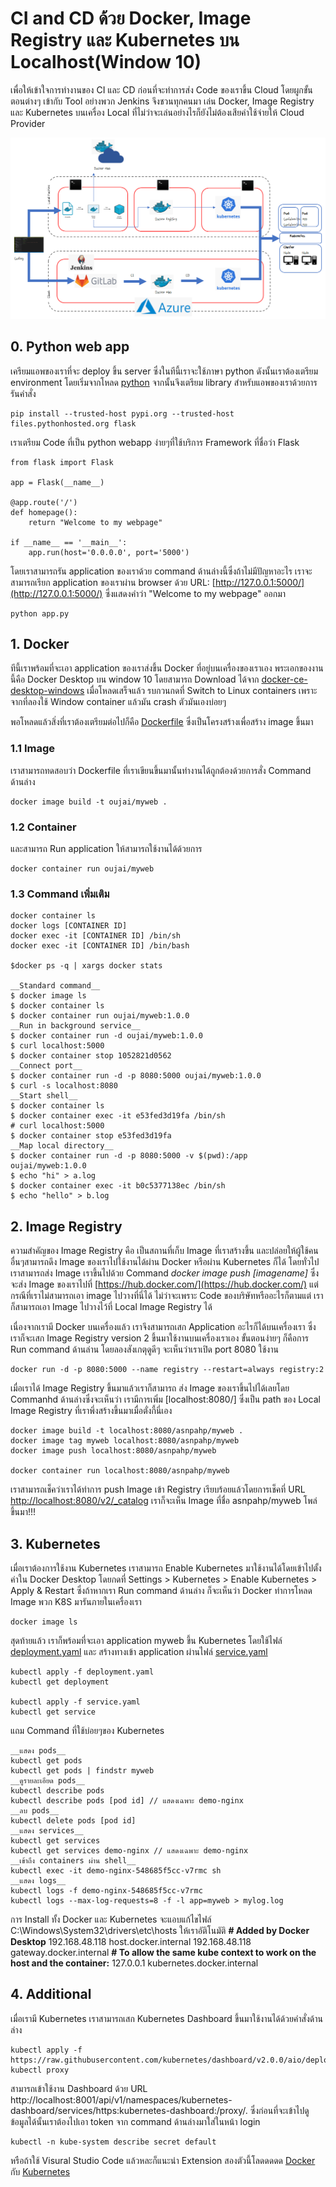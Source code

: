 # CI and CD ด้วย Docker, Image Registry และ Kubernetes บน Localhost(Window 10)
เพื่อให้เข้าใจการทำงานของ CI และ CD ก่อนที่จะทำการส่ง Code ของเราขึ้น Cloud โดยผูกขั้นตอนต่างๆ เข้ากับ Tool อย่างพวก Jenkins จึงชวนทุกคนมา เล่น Docker, Image Registry และ Kubernetes บนเครื่อง Local ที่ไม่ว่าจะเล่นอย่างไรก็ยังไม่ต้องเสียค่าใช้จ่ายให้ Cloud Provider 

![BigPicture](resource/Bigpicture.png?raw=true "BigPicture")


## 0. Python web app
เครียมแอพของเราที่จะ deploy ขึ้น server ซึ่งในทีนี้เราจะใช้ภาษา python ดังนั้นเราต้องเตรียม environment โดยเริ่มจากโหลด [python](https://www.python.org/downloads/) จากนั้นจึงเตรียม library สำหรับแอพของเราด้วยการรันคำสั่ง

    pip install --trusted-host pypi.org --trusted-host files.pythonhosted.org flask

เราเตรียม Code ที่เป็น python webapp ง่ายๆที่ใช้บริการ Framework ที่ชื่อว่า Flask 

    from flask import Flask

    app = Flask(__name__)

    @app.route('/')
    def homepage():
        return "Welcome to my webpage"
    
    if __name__ == '__main__':
        app.run(host='0.0.0.0', port='5000')

โดยเราสามารถรัน application ของเราด้วย command ด้านล่างนี้ซึ่งถ้าไม่มีปัญหาอะไร เราจะสามารถเรียก application ของเราผ่าน browser ด้วย URL: [http://127.0.0.1:5000/](http://127.0.0.1:5000/) ซึ่งแสดงคำว่า "Welcome to my webpage" ออกมา
    
    python app.py


## 1. Docker
ทีนี้เราพร้อมที่จะเอา application ของเราส่งขึ้น Docker ที่อยู่บนเครื่องของเราเอง พระเอกของงานนี้คือ Docker Desktop บน window 10 โดยสามารถ Download ได้จาก [docker-ce-desktop-windows](https://hub.docker.com/editions/community/docker-ce-desktop-windows/) เมื่อโหลดเสร็จแล้ว รบกวนกดที่ Switch to Linux containers เพราะจากที่ลองใช้ Window container แล้วมัน crash ตัวมันเองบ่อยๆ

พอโหลดแล้วสิ่งที่เราต้องเตรียมต่อไปก็คือ [Dockerfile](/Dockerfile) ซึ่งเป็นโครงสร้างเพื่อสร้าง image ขึ้นมา 

### 1.1 Image 
เราสามารถทดสอบว่า Dockerfile ที่เราเขียนขึ้นมานั้นทำงานได้ถูกต้องด้วยการสั่ง Command ด้านล่าง

    docker image build -t oujai/myweb .

### 1.2 Container
และสามารถ Run application ให้สามารถใช้งานได้ด้วยการ

    docker container run oujai/myweb

### 1.3 Command เพิ่มเติม

    docker container ls
    docker logs [CONTAINER ID]
    docker exec -it [CONTAINER ID] /bin/sh
    docker exec -it [CONTAINER ID] /bin/bash
    
    $docker ps -q | xargs docker stats

    __Standard command__
    $ docker image ls
    $ docker container ls
    $ docker container run oujai/myweb:1.0.0
    __Run in background service__
    $ docker container run -d oujai/myweb:1.0.0
    $ curl localhost:5000
    $ docker container stop 1052821d0562
    __Connect port__
    $ docker container run -d -p 8080:5000 oujai/myweb:1.0.0
    $ curl -s localhost:8080
    __Start shell__
    $ docker container ls
    $ docker container exec -it e53fed3d19fa /bin/sh
    # curl localhost:5000
    $ docker container stop e53fed3d19fa
    __Map local directory__
    $ docker container run -d -p 8080:5000 -v $(pwd):/app oujai/myweb:1.0.0
    $ echo "hi" > a.log
    $ docker container exec -it b0c5377138ec /bin/sh
    $ echo "hello" > b.log

## 2. Image Registry
ความสำคัญของ Image Registry คือ เป็นสถานที่เก็บ Image ที่เราสร้างขึ้น และปล่อยให้ผู้ใช้คนอื่นๆสามารถดึง Image ของเราไปใช้งานได้ผ่าน Docker หรือผ่าน Kubernetes ก็ได้ โดยทั่วไปเราสามารถส่ง Image เราขึ้นไปด้วย Command *docker image push [imagename]* ซึ่งจะส่ง Image ของเราไปที่ [https://hub.docker.com/](https://hub.docker.com/) แต่กรณีที่เราไม่สามารถเอา image ไปวางที่นี่ได้ ไม่ว่าจะเพราะ Code ของบริษัทหรืออะไรก็ตามแต่ เราก็สามารถเอา Image ไปวางไว้ที่ Local Image Registry ได้

เนื่องจากเรามี Docker บนเครื่องแล้ว เราจึงสามารถเสก Application อะไรก็ได้บนเครื่องเรา ซึ่งเราก็จะเสก Image Registry version 2 ขึ้นมาใช้งานบนเครื่องเราเอง ขั้นตอนง่ายๆ ก็คือการ Run command ด้านล่าน โดยลองสังเกตุดูดีๆ จะเห็นว่าเราเปิด port 8080 ใช้งาน

    docker run -d -p 8080:5000 --name registry --restart=always registry:2 

เมื่อเราได้ Image Registry ขึ้นมาแล้วเราก็สามารถ ส่ง Image ของเราขึ้นไปได้เลยโดย Commanhd ด้านล่างซึ่งจะเห็นว่า เรามีการเพิ่ม [localhost:8080/] ซึ่งเป็น path ของ Local Image Registry ที่เราพึ่งสร้างขึ้นมาเมื่อตั่งกี้นี่เอง

    docker image build -t localhost:8080/asnpahp/myweb . 
    docker image tag myweb localhost:8080/asnpahp/myweb
    docker image push localhost:8080/asnpahp/myweb

    docker container run localhost:8080/asnpahp/myweb

เราสามารถเช็คว่าเราได้ทำการ push Image เข้า Registry เรียบร้อยแล้วโดยการเช็คที่ URL [http://localhost:8080/v2/_catalog](http://localhost:8080/v2/_catalog) เราก็จะเห็น Image ที่ชื่อ asnpahp/myweb โพล่ขึ้นมา!!!


## 3. Kubernetes
เมื่อเราต้องการใช้งาน Kubernetes เราสามารถ Enable Kubernetes มาใช้งานได้โดยเข้าไปตั้งค่าใน Docker Desktop โดยกดที่ Settings > Kubernetes > Enable Kubernetes > Apply & Restart ซึ่งถ้าหากเรา Run command ด้านล่าง ก็จะเห็นว่า Docker ทำการโหลด Image พวก K8S มารันภายในเครื่องเรา

    docker image ls

สุดท้ายแล้ว เราก็พร้อมที่จะเอา application myweb ขึ้น Kubernetes โดยใช้ไฟล์ [deployment.yaml](/kube-myweb/deployment.yaml) และ สร้างทางเข้า application ผ่านไฟล์ [service.yaml](/kube-myweb/service-nodeport.yaml) 

    kubectl apply -f deployment.yaml
    kubectl get deployment

    kubectl apply -f service.yaml
    kubectl get service

แถม Command ที่ใช้บ่อยๆของ Kubernetes

    __แสดง pods__
    kubectl get pods
    kubectl get pods | findstr myweb
    __ดูรายละเอียด pods__
    kubectl describe pods
    kubectl describe pods [pod id] // แสดงเฉพาะ demo-nginx
    __ลบ pods__
    kubectl delete pods [pod id]
    __แสดง services__
    kubectl get services
    kubectl get services demo-nginx // แสดงเฉพาะ demo-nginx
    __เข้าถึง containers ผ่าน shell__
    kubectl exec -it demo-nginx-548685f5cc-v7rmc sh
    __แสดง logs__
    kubectl logs -f demo-nginx-548685f5cc-v7rmc
    kubectl logs --max-log-requests=8 -f -l app=myweb > mylog.log

การ Install ทั้ง Docker และ Kubernetes จะแอบแก้ไขไฟล์ C:\Windows\System32\drivers\etc\hosts ให้เราอัติโนมัติ
    __# Added by Docker Desktop__
    192.168.48.118 host.docker.internal
    192.168.48.118 gateway.docker.internal
    __# To allow the same kube context to work on the host and the container:__
    127.0.0.1 kubernetes.docker.internal


## 4. Additional
เมื่อเรามี Kubernetes เราสามารถเสก Kubernetes Dashboard ขึ้นมาใช้งานได้ด้วยคำสั่งด้านล่าง

    kubectl apply -f https://raw.githubusercontent.com/kubernetes/dashboard/v2.0.0/aio/deploy/recommended.yaml
    kubectl proxy

สามารถเข้าใช้งาน Dashboard ด้วย URL http://localhost:8001/api/v1/namespaces/kubernetes-dashboard/services/https:kubernetes-dashboard:/proxy/. ซึ่งก่อนที่จะเข้าไปดูข้อมูลได้นั้นเราต้องไปเอา token จาก command ด้านล่างมาใส่ในหน้า login

    kubectl -n kube-system describe secret default

หรือถ้าใช้ Visural Studio Code แล้วหละก็แนะนำ Extension สองตัวนี้โลดดดดด [Docker](https://marketplace.visualstudio.com/items?itemName=ms-azuretools.vscode-docker) กับ [Kubernetes](https://marketplace.visualstudio.com/items?itemName=ms-kubernetes-tools.vscode-kubernetes-tools)
